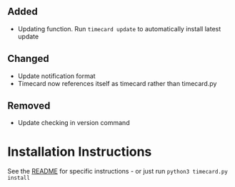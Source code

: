 ## Added <!-- omit in toc -->
- Updating function. Run `timecard update` to automatically install latest update

## Changed <!-- omit in toc -->
- Update notification format
- Timecard now references itself as timecard rather than timecard.py

## Removed <!-- omit in toc -->
- Update checking in version command

# Installation Instructions
See the [README](https://github.com/Stephen-Hamilton-C/timecard/blob/main/README.md) for specific instructions - or just run `python3 timecard.py install`